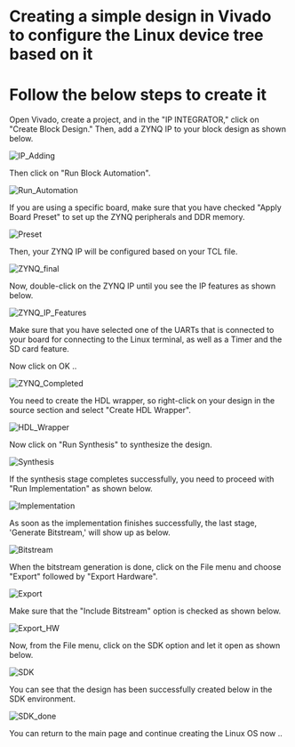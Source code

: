 # Creating a simple design in Vivado to configure the Linux device tree based on it

# Follow the below steps to create it

Open Vivado, create a project, and in the "IP INTEGRATOR," click on "Create Block Design." Then, add a ZYNQ IP to your block design as shown below.

![IP_Adding](https://github.com/Saeed1362/ZYNQ7000_Linux/blob/main/images/Vivado1.jpg)





Then click on "Run Block Automation".

![Run_Automation](https://github.com/Saeed1362/ZYNQ7000_Linux/blob/main/images/Vivado2.jpg)





If you are using a specific board, make sure that you have checked "Apply Board Preset" to set up the ZYNQ peripherals and DDR memory. 

![Preset](https://github.com/Saeed1362/ZYNQ7000_Linux/blob/main/images/Vivado3.jpg)





Then, your ZYNQ IP will be configured based on your TCL file. 

![ZYNQ_final](https://github.com/Saeed1362/ZYNQ7000_Linux/blob/main/images/Vivado4.jpg)





Now, double-click on the ZYNQ IP until you see the IP features as shown below.

![ZYNQ_IP_Features](https://github.com/Saeed1362/ZYNQ7000_Linux/blob/main/images/Vivado5.jpg)





Make sure that you have selected one of the UARTs that is connected to your board for connecting to the Linux terminal, as well as a Timer and the SD card feature.

Now click on OK ..

![ZYNQ_Completed](https://github.com/Saeed1362/ZYNQ7000_Linux/blob/main/images/Vivado6.jpg)





You need to create the HDL wrapper, so right-click on your design in the source section and select "Create HDL Wrapper".

![HDL_Wrapper](https://github.com/Saeed1362/ZYNQ7000_Linux/blob/main/images/Vivado7.jpg)





Now click on "Run Synthesis" to synthesize the design.

![Synthesis](https://github.com/Saeed1362/ZYNQ7000_Linux/blob/main/images/Vivado8.jpg)





If the synthesis stage completes successfully, you need to proceed with "Run Implementation" as shown below.

![Implementation](https://github.com/Saeed1362/ZYNQ7000_Linux/blob/main/images/Vivado9.jpg)





As soon as the implementation finishes successfully, the last stage, 'Generate Bitstream,' will show up as below.

![Bitstream](https://github.com/Saeed1362/ZYNQ7000_Linux/blob/main/images/Vivado10.jpg)





When the bitstream generation is done, click on the File menu and choose "Export" followed by "Export Hardware".

![Export](https://github.com/Saeed1362/ZYNQ7000_Linux/blob/main/images/Vivado11.jpg)





Make sure that the "Include Bitstream" option is checked as shown below.

![Export_HW](https://github.com/Saeed1362/ZYNQ7000_Linux/blob/main/images/Vivado12.jpg)





Now, from the File menu, click on the SDK option and let it open as shown below.

![SDK](https://github.com/Saeed1362/ZYNQ7000_Linux/blob/main/images/Vivado13.jpg)





You can see that the design has been successfully created below in the SDK environment.

![SDK_done](https://github.com/Saeed1362/ZYNQ7000_Linux/blob/main/images/Vivado14.jpg)



You can return to the main page and continue creating the Linux OS now ..